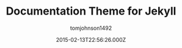 ---
title: Documentation Theme for Jekyll
github: https://github.com/tomjoht/documentation-theme-jekyll
demo: https://idratherbewriting.com/documentation-theme-jekyll/
author: tomjohnson1492
ssg:
  - Jekyll
cms:
  - Markdown
date: 2015-02-13T22:56:26.000Z
description: >-
  A Jekyll-based theme designed for documentation and help systems. See the link
  for detailed instructions on setting up and configuring everything.
draft: false
publish_date: '2015-02-13T22:56:26Z'
update_date: '2022-05-21T23:28:50Z'
github_star: 1076
github_fork: 1102
---